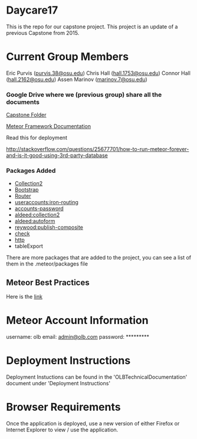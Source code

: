 # Daycare17
This is the repo for our capstone project. This project is an update of a previous Capstone from 2015. 

# Current Group Members
Eric Purvis (purvis.38@osu.edu)
Chris Hall (hall.1753@osu.edu)
Connor Hall (hall.2162@osu.edu)
Assen Marinov (marinov.7@osu.edu)
<h3>Google Drive where we (previous group) share all the documents</h3>
<a href="https://drive.google.com/folderview?id=0B_wlnD2xTjjNfkdpX0pFRDNVdE5Ca3J5WUc3aXN1SWF0cGFiTVA1dFFabGhYejRGdmhxeG8&usp=sharing">Capstone Folder</a>

<p><a href="docs.meteor.com"> Meteor Framework Documentation </a></p>

<p>Read this for deployment</p>
<a href="http://stackoverflow.com/questions/25677701/how-to-run-meteor-forever-and-is-it-good-using-3rd-party-database">http://stackoverflow.com/questions/25677701/how-to-run-meteor-forever-and-is-it-good-using-3rd-party-database</a>

<h3>Packages Added</h3>
<ul>
	<li><a href="https://atmospherejs.com/aldeed/collection2">Collection2</a></li>
	<li><a href="https://atmospherejs.com/twbs/bootstrap">Bootstrap</a></li>
	<li><a href="https://atmospherejs.com/iron/router">Router</a></li>
	<li><a href="https://atmospherejs.com/useraccounts/iron-routing">useraccounts:iron-routing</a></li>
	<li><a href="https://atmospherejs.com/meteor/accounts-password">accounts-password</a></li>
	<li><a href="https://atmospherejs.com/aldeed/collection2">aldeed:collection2</a></li>
	<li><a href="https://atmospherejs.com/aldeed/autoform">aldeed:autoform</a></li>
	<li><a href="https://atmospherejs.com/reywood/publish-composite">reywood:publish-composite</a></li>
	<li><a href="https://atmospherejs.com/meteor/check">check</a></li>
	<li><a href="https://atmospherejs.com/meteor/http">http</a></li>
	<li>tableExport</li>
</ul>
<p>There are more packages that are added to the project, you can see a list of them in the .meteor/packages file</p>

## Meteor Best Practices
<p>Here is the <a href="https://blog.tableflip.io/large-meteor-projects-best-practices/">link</a></p>

# Meteor Account Information
username: olb
email: admin@olb.com
password: *********

# Deployment Instructions 
Deployment Instuctions can be found in the 'OLBTechnicalDocumentation' document under 'Deployment Instructions'  

# Browser Requirements 
Once the application is deployed, use a new version of either Firefox or Internet Explorer to view / use the application. 
